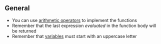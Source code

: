 ## General

- You can use [arithmetic operators](http://erlang.org/doc/reference_manual/expressions.html#arithmetic-expressions) to implement the functions
- Remember that the last expression _evaluated_ in the function body will be returned
- Remember that [variables](http://erlang.org/doc/reference_manual/expressions.html#variables) must start with an uppercase letter
